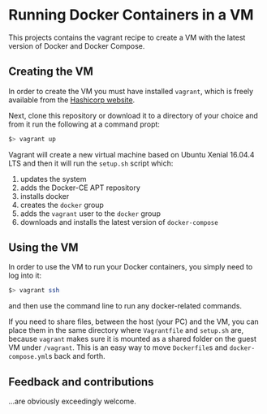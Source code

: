 # Running Docker Containers in a VM
This projects contains the vagrant recipe to create a VM with the latest version of Docker and Docker Compose.

## Creating the VM
In order to create the VM you must have installed ```vagrant```, which is freely available from the [Hashicorp website](https://www.vagrantup.com/).

Next, clone this repository or download it to a directory of your choice and from it run the following at a command propt:
```bash
$> vagrant up
```
Vagrant will create a new virtual machine based on Ubuntu Xenial 16.04.4 LTS and then it will run the ```setup.sh``` script which:
1. updates the system
2. adds the Docker-CE APT repository
3. installs docker
4. creates the ```docker``` group
5. adds the ```vagrant``` user to the ```docker``` group
6. downloads and installs the latest version of ```docker-compose```

## Using the VM
In order to use the VM to run your Docker containers, you simply need to log into it:
```bash
$> vagrant ssh
```
and then use the command line to run any docker-related commands. 

If you need to share files, between the host (your PC) and the VM, you can place them in the same directory where ```Vagrantfile``` and ```setup.sh``` are, because ```vagrant``` makes sure it is mounted as a shared folder on the guest VM under ```/vagrant```. This is an easy way to move ```Dockerfile```s and ```docker-compose.yml```s back and forth.

## Feedback and contributions
...are obviously exceedingly welcome.